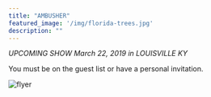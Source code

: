```yaml
---
title: "AMBUSHER"
featured_image: '/img/florida-trees.jpg'
description: ""
---
```


*UPCOMING SHOW March 22, 2019 in LOUISVILLE KY*

You must be on the guest list or have a personal invitation. 

![flyer](/img/22mar19-flyer.png)


